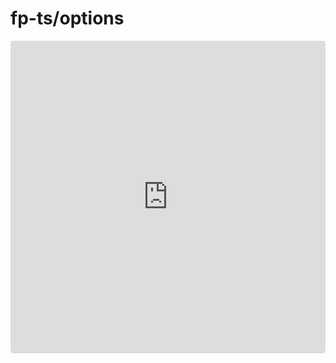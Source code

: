 
# fp-ts/options

<iframe src="https://codesandbox.io/embed/keen-shtern-wni04?fontsize=14&hidenavigation=1&theme=dark"
     style="width:100%; height:500px; border:0; border-radius: 4px; overflow:hidden;"
     title="keen-shtern-wni04"
     allow="accelerometer; ambient-light-sensor; camera; encrypted-media; geolocation; gyroscope; hid; microphone; midi; payment; usb; vr; xr-spatial-tracking"
     sandbox="allow-forms allow-modals allow-popups allow-presentation allow-same-origin allow-scripts"
   ></iframe>